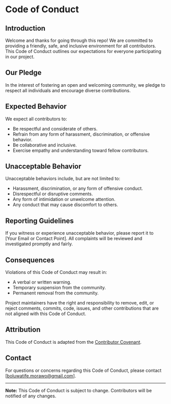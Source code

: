 # Code of Conduct

## Introduction

Welcome and thanks for going through this repo! We are committed to providing a friendly, safe, and inclusive environment for all contributors. This Code of Conduct outlines our expectations for everyone participating in our project.

## Our Pledge

In the interest of fostering an open and welcoming community, we pledge to respect all individuals and encourage diverse contributions.

## Expected Behavior

We expect all contributors to:

- Be respectful and considerate of others.
- Refrain from any form of harassment, discrimination, or offensive behavior.
- Be collaborative and inclusive.
- Exercise empathy and understanding toward fellow contributors.

## Unacceptable Behavior

Unacceptable behaviors include, but are not limited to:

- Harassment, discrimination, or any form of offensive conduct.
- Disrespectful or disruptive comments.
- Any form of intimidation or unwelcome attention.
- Any conduct that may cause discomfort to others.

## Reporting Guidelines

If you witness or experience unacceptable behavior, please report it to [Your Email or Contact Point]. All complaints will be reviewed and investigated promptly and fairly.

## Consequences

Violations of this Code of Conduct may result in:

- A verbal or written warning.
- Temporary suspension from the community.
- Permanent removal from the community.

Project maintainers have the right and responsibility to remove, edit, or reject comments, commits, code, issues, and other contributions that are not aligned with this Code of Conduct.

## Attribution

This Code of Conduct is adapted from the [Contributor Covenant](https://www.contributor-covenant.org/version/2/0/code_of_conduct.html).

## Contact

For questions or concerns regarding this Code of Conduct, please contact [boluwatife.morawo@gmail.com].

---

**Note:** This Code of Conduct is subject to change. Contributors will be notified of any changes.
